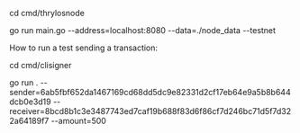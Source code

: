cd cmd/thrylosnode

go run main.go --address=localhost:8080 --data=./node_data --testnet

How to run a test sending a transaction:

cd cmd/clisigner

go run . --sender=6ab5fbf652da1467169cd68dd5dc9e82331d2cf17eb64e9a5b8b644dcb0e3d19 --receiver=8bcd8b1c3e3487743ed7caf19b688f83d6f86cf7d246bc71d5f7d322a64189f7 --amount=500

